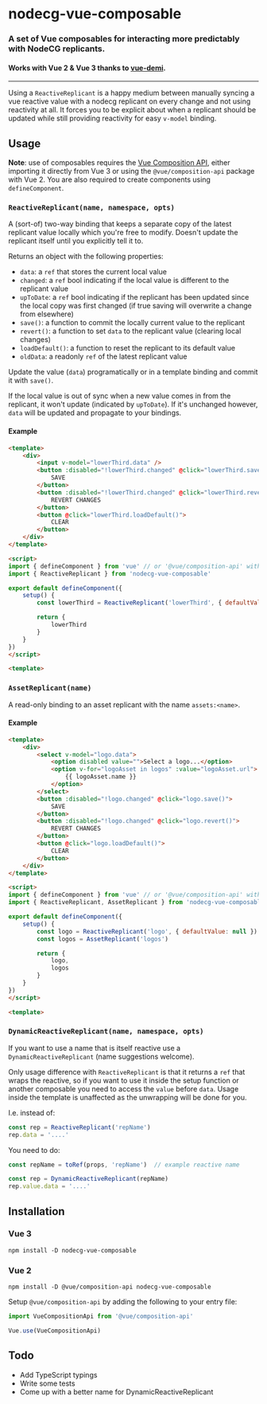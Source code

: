 # nodecg-vue-composable
### A set of Vue composables for interacting more predictably with NodeCG replicants.
#### Works with Vue 2 & Vue 3 thanks to [vue-demi](https://github.com/vueuse/vue-demi).

---

Using a `ReactiveReplicant` is a happy medium between manually syncing a vue reactive value with a nodecg replicant on every change and not using reactivity at all. It forces you to be explicit about when a replicant should be updated while still providing reactivity for easy `v-model` binding.

## Usage
**Note**: use of composables requires the [Vue Composition API](https://v3.vuejs.org/guide/composition-api-introduction.html), either importing it directly from Vue 3 or using the `@vue/composition-api` package with Vue 2. You are also required to create components using `defineComponent`.

### `ReactiveReplicant(name, namespace, opts)`

A (sort-of) two-way binding that keeps a separate copy of the latest replicant value locally which you're free to modify. Doesn't update the replicant itself until you explicitly tell it to.

Returns an object with the following properties:
- `data`: a `ref` that stores the current local value
- `changed`: a `ref` bool indicating if the local value is different to the replicant value
- `upToDate`: a `ref` bool indicating if the replicant has been updated since the local copy was first changed (if true saving will overwrite a change from elsewhere)
- `save()`: a function to commit the locally current value to the replicant
- `revert()`: a function to set `data` to the replicant value (clearing local changes)
- `loadDefault()`: a function to reset the replicant to its default value
- `oldData`: a readonly `ref` of the latest replicant value

Update the value (`data`) programatically or in a template binding and commit it with `save()`.

If the local value is out of sync when a new value comes in from the replicant, it won't update (indicated by `upToDate`). If it's unchanged however, `data` will be updated and propagate to your bindings.

#### Example

```html
<template>
	<div>
		<input v-model="lowerThird.data" />
		<button :disabled="!lowerThird.changed" @click="lowerThird.save()">
			SAVE
		</button>
		<button :disabled="!lowerThird.changed" @click="lowerThird.revert()">
			REVERT CHANGES
		</button>
		<button @click="lowerThird.loadDefault()">
			CLEAR
		</button>
	</div>
</template>

<script>
import { defineComponent } from 'vue' // or '@vue/composition-api' with vue 2
import { ReactiveReplicant } from 'nodecg-vue-composable'

export default defineComponent({
	setup() {
		const lowerThird = ReactiveReplicant('lowerThird', { defaultValue: '' })

		return {
			lowerThird
		}
	}
})
</script>

<template>
```

### `AssetReplicant(name)`
A read-only binding to an asset replicant with the name `assets:<name>`.

#### Example
```html
<template>
	<div>
		<select v-model="logo.data">
			<option disabled value="">Select a logo...</option>
			<option v-for="logoAsset in logos" :value="logoAsset.url">
				{{ logoAsset.name }}
			</option>
		</select>
		<button :disabled="!logo.changed" @click="logo.save()">
			SAVE
		</button>
		<button :disabled="!logo.changed" @click="logo.revert()">
			REVERT CHANGES
		</button>
		<button @click="logo.loadDefault()">
			CLEAR
		</button>
	</div>
</template>

<script>
import { defineComponent } from 'vue' // or '@vue/composition-api' with vue 2
import { ReactiveReplicant, AssetReplicant } from 'nodecg-vue-composable'

export default defineComponent({
	setup() {
		const logo = ReactiveReplicant('logo', { defaultValue: null })
		const logos = AssetReplicant('logos')

		return {
			logo,
			logos
		}
	}
})
</script>

<template>
```
### `DynamicReactiveReplicant(name, namespace, opts)`
If you want to use a name that is itself reactive use a `DynamicReactiveReplicant` (name suggestions welcome).

Only usage difference with `ReactiveReplicant` is that it returns a `ref` that wraps the reactive, so if you want to use it inside the setup function or another composable you need to access the `value` before `data`. Usage inside the template is unaffected as the unwrapping will be done for you.

I.e. instead of:

```javascript
const rep = ReactiveReplicant('repName')
rep.data = '....'
```
You need to do:
```javascript
const repName = toRef(props, 'repName')  // example reactive name

const rep = DynamicReactiveReplicant(repName)
rep.value.data = '....'
```

## Installation

### Vue 3
`npm install -D nodecg-vue-composable`
### Vue 2
`npm install -D @vue/composition-api nodecg-vue-composable`

Setup `@vue/composition-api` by adding the following to your entry file:
```javascript
import VueCompositionApi from '@vue/composition-api'

Vue.use(VueCompositionApi)
```
## Todo
- Add TypeScript typings
- Write some tests
- Come up with a better name for DynamicReactiveReplicant
